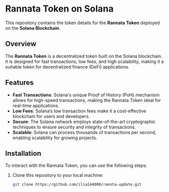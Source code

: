 # Rannata Token on Solana

This repository contains the token details for the **Rannata Token** deployed on the **Solana Blockchain**.

## Overview

The **Rannata Token** is a decentralized token built on the Solana blockchain. It is designed for fast transactions, low fees, and high scalability, making it a suitable token for decentralized finance (DeFi) applications.

## Features

- **Fast Transactions**: Solana's unique Proof of History (PoH) mechanism allows for high-speed transactions, making the Rannata Token ideal for real-time applications.
- **Low Fees**: Solana’s low transaction fees make it a cost-effective blockchain for users and developers.
- **Secure**: The Solana network employs state-of-the-art cryptographic techniques to ensure security and integrity of transactions.
- **Scalable**: Solana can process thousands of transactions per second, enabling scalability for growing projects.

## Installation

To interact with the Rannata Token, you can use the following steps:

1. Clone this repository to your local machine:
   ```bash
   git clone https://github.com/ilia144000/rannta-update.git

